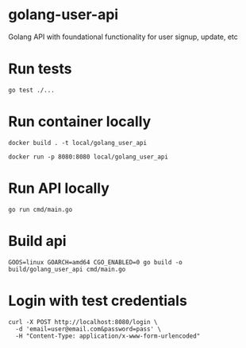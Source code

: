 # golang-user-api
Golang API with foundational functionality for user signup, update, etc

# Run tests

```
go test ./...
```

# Run container locally

```
docker build . -t local/golang_user_api

docker run -p 8080:8080 local/golang_user_api
```

# Run API locally

```
go run cmd/main.go
```

# Build api

```
GOOS=linux GOARCH=amd64 CGO_ENABLED=0 go build -o build/golang_user_api cmd/main.go
```

# Login with test credentials

```
curl -X POST http://localhost:8080/login \
  -d 'email=user@email.com&password=pass' \
  -H "Content-Type: application/x-www-form-urlencoded"
```